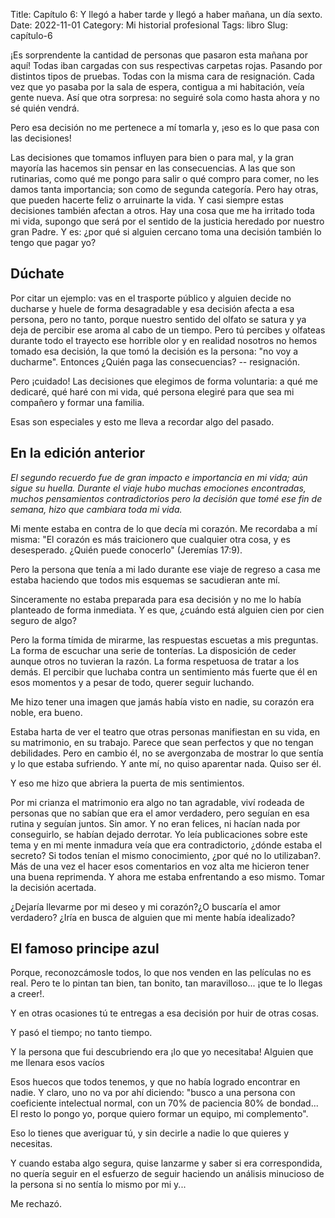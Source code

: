 Title: Capítulo 6: Y llegó a haber tarde y llegó a haber mañana, un día sexto.
Date: 2022-11-01
Category: Mi historial profesional
Tags: libro
Slug: capítulo-6


¡Es sorprendente la cantidad de personas que pasaron esta mañana por aquí!
Todas iban cargadas con sus respectivas carpetas rojas.
Pasando por distintos tipos de pruebas.
Todas con la misma cara de resignación.
Cada vez que yo pasaba por la sala de espera, contigua a mi habitación, veía gente nueva.
Así que otra sorpresa: no seguiré sola como hasta ahora y no sé quién vendrá.

Pero esa decisión no me pertenece a mí tomarla y, ¡eso es lo que pasa con las decisiones!

Las decisiones que tomamos influyen para bien o para mal, y la gran mayoría las hacemos sin pensar en las consecuencias.
A las que son rutinarias, como qué me pongo para salir o qué compro para comer, no les damos tanta importancia; son como de segunda categoría.
Pero hay otras, que pueden hacerte feliz o arruinarte la vida.
Y casi siempre estas decisiones también afectan a otros.
Hay una cosa que me ha irritado toda mi vida, supongo que será por el sentido de la justicia heredado por nuestro gran Padre.
Y es: ¿por qué si alguien cercano toma una decisión también lo tengo que pagar yo?

## Dúchate

Por citar un ejemplo: vas en el trasporte público y alguien decide no ducharse y huele de forma desagradable y esa decisión afecta a esa persona, pero no tanto, porque nuestro sentido del olfato se satura y ya deja de percibir ese aroma al cabo de un tiempo. Pero tú percibes y olfateas durante todo el trayecto ese horrible olor y en realidad nosotros no hemos tomado esa decisión, la que tomó la decisión es la persona: "no voy a  ducharme". Entonces ¿Quién paga las consecuencias? -- resignación.

Pero ¡cuidado! Las decisiones que elegimos de forma voluntaria: a qué me dedicaré, qué haré con mi vida, qué persona elegiré para que sea mi compañero y formar una familia.

Esas son especiales y esto me lleva a recordar algo del pasado.


## En la edición anterior

*El segundo recuerdo fue de gran impacto e importancia en mi vida; aún sigue su huella.*
*Durante el viaje hubo muchas emociones encontradas, muchos pensamientos contradictorios pero la decisión que tomé ese fin de semana, hizo que cambiara toda mi vida.*

Mi mente estaba en contra de lo que decía mi corazón.
Me recordaba a mí misma:
"El corazón es más traicionero que cualquier otra cosa, y es desesperado. ¿Quién puede conocerlo" (Jeremías 17:9).

Pero la persona que tenía a mi lado durante ese viaje de regreso a casa me estaba haciendo que todos mis esquemas se sacudieran ante mí.

Sinceramente no estaba preparada para esa decisión y no me lo había planteado de forma inmediata.
Y es que, ¿cuándo está alguien cien por cien seguro de algo?

Pero la forma tímida de mirarme, las respuestas escuetas a mis preguntas.
La forma de escuchar una serie de tonterías.
La disposición de ceder aunque otros no tuvieran la razón.
La forma respetuosa de tratar a los demás.
El percibir que luchaba contra un sentimiento más fuerte que él en esos momentos y a pesar de todo, querer seguir luchando.

Me hizo tener una imagen que jamás había visto en nadie, su corazón era noble, era bueno.

Estaba harta de ver el teatro que otras personas manifiestan en su vida, en su matrimonio, en su trabajo.
Parece que sean perfectos y que no tengan debilidades.
Pero en cambio él, no se avergonzaba de mostrar lo que sentía y lo que estaba sufriendo. Y ante mí, no quiso aparentar nada.
Quiso ser él.

Y eso me hizo que abriera la puerta de mis sentimientos.

Por mi crianza el matrimonio era algo no tan agradable, viví rodeada de personas que no sabían que era el amor verdadero, pero seguían en esa rutina y seguían juntos. Sin amor.
Y no eran felices, ni hacían nada por conseguirlo, se habían dejado derrotar.
Yo leía publicaciones sobre este tema y en mi mente inmadura veía que era contradictorio, ¿dónde estaba el secreto?
Si todos tenían el mismo conocimiento, ¿por qué no lo utilizaban?.
Más de una vez el hacer esos comentarios en voz alta me hicieron tener una buena reprimenda.
Y ahora me estaba enfrentando a eso mismo. Tomar la decisión acertada.

¿Dejaría llevarme por mi deseo y mi corazón?¿O buscaría el amor verdadero? ¿Iría en busca de alguien que mi mente había idealizado? 

## El famoso principe azul

Porque, reconozcámosle todos, lo que nos venden en las películas no es real. Pero te lo pintan tan bien, tan bonito, tan maravilloso... ¡que te lo llegas a creer!.

Y en  otras ocasiones tú te entregas a esa decisión por huir de otras cosas.

Y pasó el tiempo; no tanto tiempo.

Y la persona que fui descubriendo era ¡lo que yo necesitaba! 
Alguien que me llenara esos vacíos

Esos huecos que todos tenemos, y  que no había logrado encontrar en nadie.
Y claro, uno no va por ahí diciendo: "busco a una persona con coeficiente intelectual normal, con un 70% de paciencia 80% de bondad... El resto lo pongo yo, porque quiero formar un equipo, mi complemento".

Eso lo tienes que averiguar tú, y sin decirle a nadie lo que quieres y necesitas.

Y cuando estaba algo segura, quise lanzarme y saber si era correspondida, no quería seguir en el esfuerzo de seguir haciendo un análisis minucioso de la persona si no sentía lo mismo por mi y...

Me rechazó.
